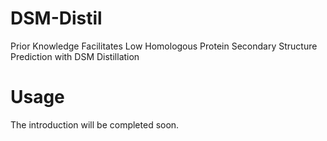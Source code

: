 # DSM-Distil
Prior Knowledge Facilitates Low Homologous Protein Secondary  Structure Prediction with DSM Distillation
# Usage
The introduction will be completed soon.
